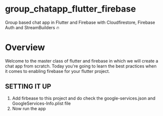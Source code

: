 # group_chatapp_flutter_firebase
Group based chat app in Flutter and Firebase with Cloudfirestore, Firebase Auth and StreamBuilders 🔥

# Overview
Welcome to the master class of flutter and firebase in which we will create a chat app from scratch. Today you're going to learn the best practices when it comes to enabling firebase for your flutter project.
 
 ## SETTING IT UP
 1. Add firbease to this project and do check the google-services.json and GoogleServices-Info.plist file
 2. Now run the app 

